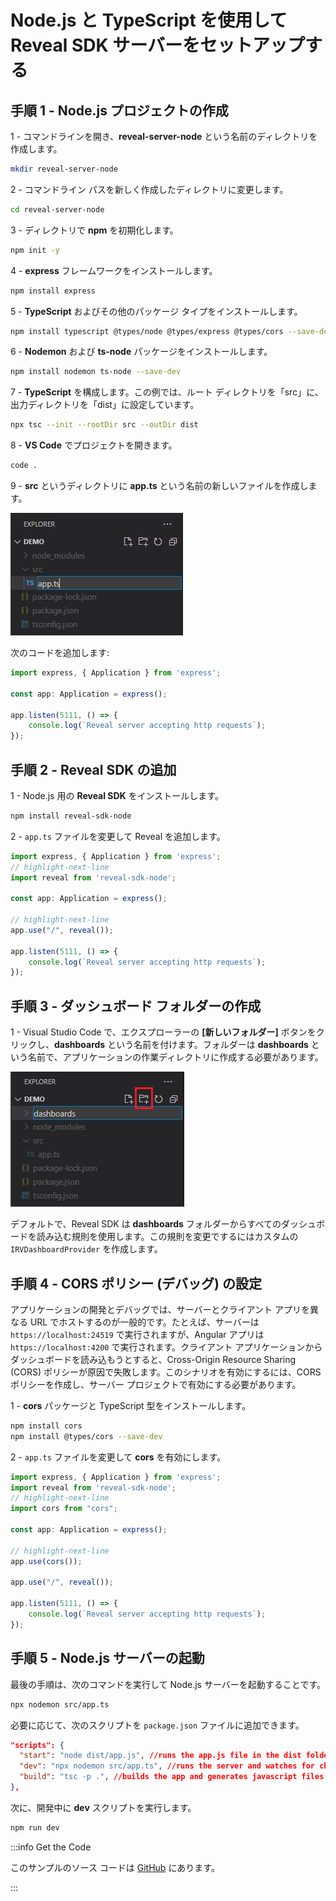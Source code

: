 # Node.js と TypeScript を使用して Reveal SDK サーバーをセットアップする

## 手順 1 - Node.js プロジェクトの作成

1 - コマンドラインを開き、**reveal-server-node** という名前のディレクトリを作成します。

```bash
mkdir reveal-server-node
```

2 - コマンドライン パスを新しく作成したディレクトリに変更します。

```bash
cd reveal-server-node
```

3 - ディレクトリで **npm** を初期化します。

```bash npm2yarn
npm init -y
```

4 - **express** フレームワークをインストールします。

```bash npm2yarn
npm install express
```

5 - **TypeScript** およびその他のパッケージ タイプをインストールします。

```bash npm2yarn
npm install typescript @types/node @types/express @types/cors --save-dev
```

6 - **Nodemon** および **ts-node** パッケージをインストールします。

```bash npm2yarn
npm install nodemon ts-node --save-dev
```

7 - **TypeScript** を構成します。この例では、ルート ディレクトリを「src」に、出力ディレクトリを「dist」に設定しています。

```bash
npx tsc --init --rootDir src --outDir dist
```

8 - **VS Code** でプロジェクトを開きます。

```bash
code .
```

9 - **src** というディレクトリに **app.ts** という名前の新しいファイルを作成します。

![](images/getting-started-server-node-typescript-create-app-file.jpg)

次のコードを追加します:

```js
import express, { Application } from 'express';

const app: Application = express();

app.listen(5111, () => {
	console.log(`Reveal server accepting http requests`);
});
```

## 手順 2 - Reveal SDK の追加

1 - Node.js 用の **Reveal SDK** をインストールします。

```bash npm2yarn
npm install reveal-sdk-node
```

2 - `app.ts` ファイルを変更して Reveal を追加します。

```js title="app.ts"
import express, { Application } from 'express';
// highlight-next-line
import reveal from 'reveal-sdk-node';

const app: Application = express();

// highlight-next-line
app.use("/", reveal());

app.listen(5111, () => {
	console.log(`Reveal server accepting http requests`);
});
```

## 手順 3 - ダッシュボード フォルダーの作成

1 - Visual Studio Code で、エクスプローラーの **[新しいフォルダー]** ボタンをクリックし、**dashboards** という名前を付けます。フォルダーは **dashboards** という名前で、アプリケーションの作業ディレクトリに作成する必要があります。

![](images/getting-started-server-node-typescript-create-dashboards-folder.jpg)

デフォルトで、Reveal SDK は **dashboards** フォルダーからすべてのダッシュボードを読み込む規則を使用します。この規則を変更でするにはカスタムの `IRVDashboardProvider` を作成します。

## 手順 4 - CORS ポリシー (デバッグ) の設定

アプリケーションの開発とデバッグでは、サーバーとクライアント アプリを異なる URL でホストするのが一般的です。たとえば、サーバーは `https://localhost:24519` で実行されますが、Angular アプリは `https://localhost:4200` で実行されます。クライアント アプリケーションからダッシュボードを読み込もうとすると、Cross-Origin Resource Sharing (CORS) ポリシーが原因で失敗します。このシナリオを有効にするには、CORS ポリシーを作成し、サーバー プロジェクトで有効にする必要があります。

1 - **cors** パッケージと TypeScript 型をインストールします。

```bash npm2yarn
npm install cors
npm install @types/cors --save-dev
```

2 - `app.ts` ファイルを変更して **cors** を有効にします。

```js title="app.ts"
import express, { Application } from 'express';
import reveal from 'reveal-sdk-node';
// highlight-next-line
import cors from "cors";

const app: Application = express();

// highlight-next-line
app.use(cors());

app.use("/", reveal());

app.listen(5111, () => {
	console.log(`Reveal server accepting http requests`);
});
```

## 手順 5 - Node.js サーバーの起動

最後の手順は、次のコマンドを実行して Node.js サーバーを起動することです。

```bash
npx nodemon src/app.ts
```

必要に応じて、次のスクリプトを `package.json` ファイルに追加できます。

```json title="package.json"
"scripts": {
  "start": "node dist/app.js", //runs the app.js file in the dist folder that was generated from the build script
  "dev": "npx nodemon src/app.ts", //runs the server and watches for changes during development
  "build": "tsc -p .", //builds the app and generates javascript files in the dist folder
},
```

次に、開発中に **dev** スクリプトを実行します。

```bash npm2yarn
npm run dev
```

:::info Get the Code

このサンプルのソース コードは [GitHub](https://github.com/RevealBi/sdk-samples-javascript/tree/main/01-GettingStarted/server/nodejs-ts) にあります。

:::